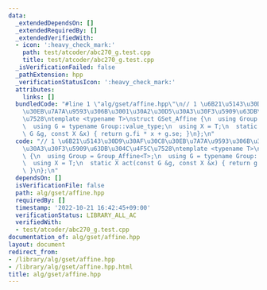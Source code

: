 ```yaml
---
data:
  _extendedDependsOn: []
  _extendedRequiredBy: []
  _extendedVerifiedWith:
  - icon: ':heavy_check_mark:'
    path: test/atcoder/abc270_g.test.cpp
    title: test/atcoder/abc270_g.test.cpp
  _isVerificationFailed: false
  _pathExtension: hpp
  _verificationStatusIcon: ':heavy_check_mark:'
  attributes:
    links: []
  bundledCode: "#line 1 \"alg/gset/affine.hpp\"\n// 1 \u6B21\u5143\u30D9\u30AF\u30C8\
    \u30EB\u7A7A\u9593\u306B\u3001\u30A2\u30D5\u30A3\u30F3\u5909\u63DB\u304C\u4F5C\
    \u7528\ntemplate <typename T>\nstruct GSet_Affine {\n  using Group = Group_Affine<T>;\n\
    \  using G = typename Group::value_type;\n  using X = T;\n  static X act(const\
    \ G &g, const X &x) { return g.fi * x + g.se; }\n};\n"
  code: "// 1 \u6B21\u5143\u30D9\u30AF\u30C8\u30EB\u7A7A\u9593\u306B\u3001\u30A2\u30D5\
    \u30A3\u30F3\u5909\u63DB\u304C\u4F5C\u7528\ntemplate <typename T>\nstruct GSet_Affine\
    \ {\n  using Group = Group_Affine<T>;\n  using G = typename Group::value_type;\n\
    \  using X = T;\n  static X act(const G &g, const X &x) { return g.fi * x + g.se;\
    \ }\n};\n"
  dependsOn: []
  isVerificationFile: false
  path: alg/gset/affine.hpp
  requiredBy: []
  timestamp: '2022-10-21 16:42:45+09:00'
  verificationStatus: LIBRARY_ALL_AC
  verifiedWith:
  - test/atcoder/abc270_g.test.cpp
documentation_of: alg/gset/affine.hpp
layout: document
redirect_from:
- /library/alg/gset/affine.hpp
- /library/alg/gset/affine.hpp.html
title: alg/gset/affine.hpp
---
```

